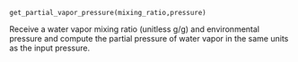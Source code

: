 ```
get_partial_vapor_pressure(mixing_ratio,pressure)
```

Receive a water vapor mixing ratio (unitless g/g) and environmental pressure and compute the partial pressure of water vapor in the same units as the input pressure.
